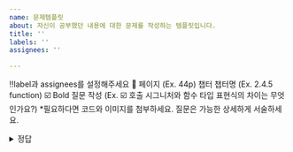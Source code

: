 ```yaml
---
name: 문제템플릿
about: 자신이 공부했던 내용에 대한 문제를 작성하는 템플릿입니다.
title: ''
labels: ''
assignees: ''

---
```


‼️label과 assignees를 설정해주세요
💽 페이지 (Ex. 44p)
챕터 챕터명 (Ex. 2.4.5 function)
☑️ Bold 질문 작성
(Ex. ☑️ 호출 시그니처와 함수 타입 표현식의 차이는 무엇인가요?)
*필요하다면 코드와 이미지를 첨부하세요. 질문은 가능한 상세하게 서술하세요.

<details>
<summary>정답</summary>

여기에 정답을 서술해주세요

</details>